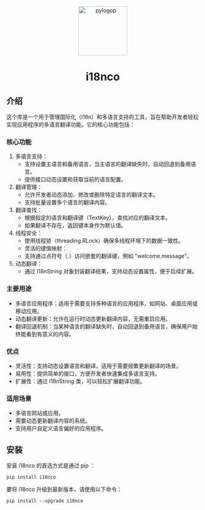 <div align="center">

<a style="text-decoration:none" href="https://github.com/numlinka/pylogop">
  <img width="128px" src="favicon.png" alt="pylogop">
</a>

# i18nco
</div>

## 介绍

这个库是一个用于管理国际化（i18n）和多语言支持的工具，旨在帮助开发者轻松实现应用程序的多语言翻译功能。它的核心功能包括：

### 核心功能
  1. 多语言支持：
      - 支持设置主语言和备用语言，当主语言的翻译缺失时，自动回退到备用语言。
      - 提供接口动态设置和获取当前的语言配置。
  2. 翻译管理：
      - 允许开发者动态添加、修改或删除特定语言的翻译文本。
      - 支持批量设置多个语言的翻译内容。
  3. 翻译查找：
      - 根据指定的语言和翻译键（TextKey），查找对应的翻译文本。
      - 如果翻译不存在，返回键本身作为默认值。
  4. 线程安全：
      - 使用线程锁（threading.RLock）确保多线程环境下的数据一致性。
      - 灵活的键值映射：
      - 支持通过点符号（.）访问嵌套的翻译键，例如 "welcome.message"。
  5. 动态翻译：
      - 通过 I18nString 对象封装翻译结果，支持动态设置属性，便于后续扩展。

### 主要用途
- 多语言应用程序：适用于需要支持多种语言的应用程序，如网站、桌面应用或移动应用。
- 动态翻译更新：允许在运行时动态更新翻译内容，无需重启应用。
- 翻译回退机制：当某种语言的翻译缺失时，自动回退到备用语言，确保用户始终能看到有意义的内容。

### 优点
- 灵活性：支持动态设置语言和翻译，适用于需要频繁更新翻译的场景。
- 易用性：提供简单的接口，方便开发者快速集成多语言支持。
- 扩展性：通过 I18nString 类，可以轻松扩展翻译功能。

### 适用场景
- 多语言网站或应用。
- 需要动态更新翻译内容的系统。
- 支持用户自定义语言偏好的应用程序。


## 安装

安装 i18nco 的首选方式是通过 pip ：

```shell
pip install i18nco
```

要将 i18nco 升级到最新版本，请使用以下命令：

```shell
pip install --upgrade i18nco
```
